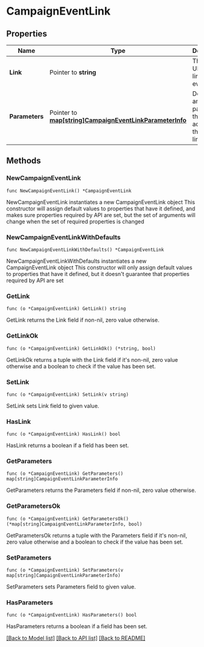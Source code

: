 # CampaignEventLink

## Properties

Name | Type | Description | Notes
------------ | ------------- | ------------- | -------------
**Link** | Pointer to **string** | The base URI of the link to an event | [optional] 
**Parameters** | Pointer to [**map[string]CampaignEventLinkParameterInfo**](CampaignEventLinkParameterInfo.md) | Describes any parameters that can be added to the event link | [optional] 

## Methods

### NewCampaignEventLink

`func NewCampaignEventLink() *CampaignEventLink`

NewCampaignEventLink instantiates a new CampaignEventLink object
This constructor will assign default values to properties that have it defined,
and makes sure properties required by API are set, but the set of arguments
will change when the set of required properties is changed

### NewCampaignEventLinkWithDefaults

`func NewCampaignEventLinkWithDefaults() *CampaignEventLink`

NewCampaignEventLinkWithDefaults instantiates a new CampaignEventLink object
This constructor will only assign default values to properties that have it defined,
but it doesn't guarantee that properties required by API are set

### GetLink

`func (o *CampaignEventLink) GetLink() string`

GetLink returns the Link field if non-nil, zero value otherwise.

### GetLinkOk

`func (o *CampaignEventLink) GetLinkOk() (*string, bool)`

GetLinkOk returns a tuple with the Link field if it's non-nil, zero value otherwise
and a boolean to check if the value has been set.

### SetLink

`func (o *CampaignEventLink) SetLink(v string)`

SetLink sets Link field to given value.

### HasLink

`func (o *CampaignEventLink) HasLink() bool`

HasLink returns a boolean if a field has been set.

### GetParameters

`func (o *CampaignEventLink) GetParameters() map[string]CampaignEventLinkParameterInfo`

GetParameters returns the Parameters field if non-nil, zero value otherwise.

### GetParametersOk

`func (o *CampaignEventLink) GetParametersOk() (*map[string]CampaignEventLinkParameterInfo, bool)`

GetParametersOk returns a tuple with the Parameters field if it's non-nil, zero value otherwise
and a boolean to check if the value has been set.

### SetParameters

`func (o *CampaignEventLink) SetParameters(v map[string]CampaignEventLinkParameterInfo)`

SetParameters sets Parameters field to given value.

### HasParameters

`func (o *CampaignEventLink) HasParameters() bool`

HasParameters returns a boolean if a field has been set.


[[Back to Model list]](../README.md#documentation-for-models) [[Back to API list]](../README.md#documentation-for-api-endpoints) [[Back to README]](../README.md)


